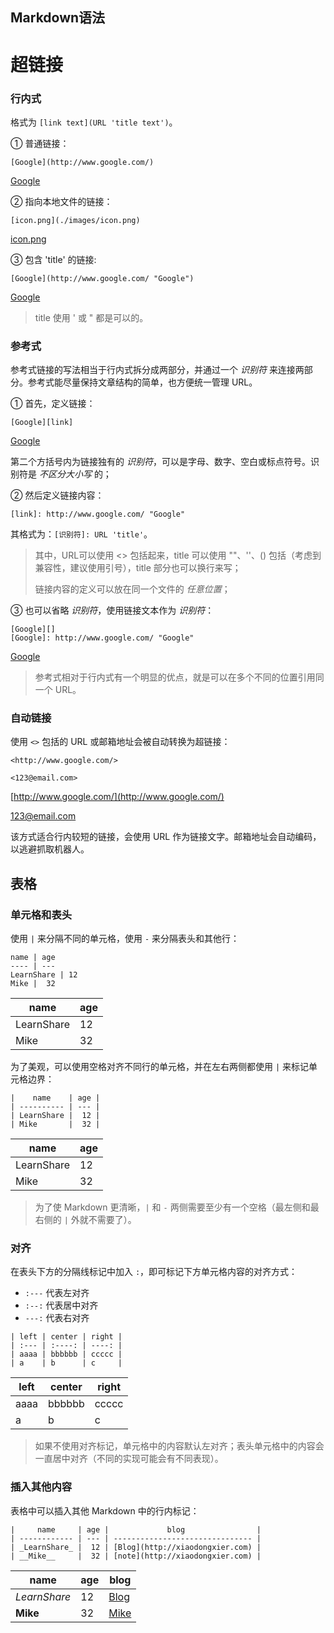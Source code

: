 Markdown语法
---

# 超链接

### 行内式

格式为 `[link text](URL 'title text')`。

① 普通链接：

```
[Google](http://www.google.com/)
```

[Google](http://www.google.com/)

② 指向本地文件的链接：

```
[icon.png](./images/icon.png)
```

[icon.png](http://xianbai.me/learn-md/article/syntax/images/icon.png)

③ 包含 'title' 的链接:

```
[Google](http://www.google.com/ "Google")
```

[Google](http://www.google.com/ "Google")

> title 使用 ' 或 " 都是可以的。

### 参考式

参考式链接的写法相当于行内式拆分成两部分，并通过一个 *识别符* 来连接两部分。参考式能尽量保持文章结构的简单，也方便统一管理 URL。

① 首先，定义链接：

```
[Google][link]
```

[Google](http://www.google.com/ "Google")

第二个方括号内为链接独有的 *识别符*，可以是字母、数字、空白或标点符号。识别符是 *不区分大小写* 的；

② 然后定义链接内容：

```
[link]: http://www.google.com/ "Google"
```

其格式为：`[识别符]: URL 'title'`。

> 其中，URL可以使用 <> 包括起来，title 可以使用 ""、''、() 包括（考虑到兼容性，建议使用引号），title 部分也可以换行来写；
>
> 链接内容的定义可以放在同一个文件的 *任意位置*；

③ 也可以省略 *识别符*，使用链接文本作为 *识别符*：

```
[Google][]
[Google]: http://www.google.com/ "Google"
```

[Google](http://www.google.com/ "Google")

> 参考式相对于行内式有一个明显的优点，就是可以在多个不同的位置引用同一个 URL。

### 自动链接

使用 `<>` 包括的 URL 或邮箱地址会被自动转换为超链接：

```
<http://www.google.com/>

<123@email.com>
```

[http://www.google.com/](http://www.google.com/)

[123@email.com](mailto:123@email.com)

该方式适合行内较短的链接，会使用 URL 作为链接文字。邮箱地址会自动编码，以逃避抓取机器人。


## 表格

### 单元格和表头

使用 `|` 来分隔不同的单元格，使用 `-` 来分隔表头和其他行：

```
name | age
---- | ---
LearnShare | 12
Mike |  32
```

| name | age |
| --- | --- |
| LearnShare | 12 |
| Mike | 32 |

为了美观，可以使用空格对齐不同行的单元格，并在左右两侧都使用 `|` 来标记单元格边界：

```
|    name    | age |
| ---------- | --- |
| LearnShare |  12 |
| Mike       |  32 |
```

| name | age |
| --- | --- |
| LearnShare | 12 |
| Mike | 32 |

> 为了使 Markdown 更清晰，`|` 和 `-` 两侧需要至少有一个空格（最左侧和最右侧的 `|` 外就不需要了）。

### 对齐

在表头下方的分隔线标记中加入 `:`，即可标记下方单元格内容的对齐方式：

*   `:---` 代表左对齐
*   `:--:` 代表居中对齐
*   `---:` 代表右对齐

```
| left | center | right |
| :--- | :----: | ----: |
| aaaa | bbbbbb | ccccc |
| a    | b      | c     |
```

| left | center | right |
| --- | --- | --- |
| aaaa | bbbbbb | ccccc |
| a | b | c |

> 如果不使用对齐标记，单元格中的内容默认左对齐；表头单元格中的内容会一直居中对齐（不同的实现可能会有不同表现）。

### 插入其他内容

表格中可以插入其他 Markdown 中的行内标记：

```
|     name     | age |             blog                |
| ------------ | --- | ------------------------------- |
| _LearnShare_ |  12 | [Blog](http://xiaodongxier.com) |
| __Mike__     |  32 | [note](http://xiaodongxier.com) |
```

| name | age | blog |
| --- | --- | --- |
| *LearnShare* | 12 | [Blog](http://xiaodongxier.com) |
| **Mike** | 32 | [Mike](http://xiaodongxier.com) | 